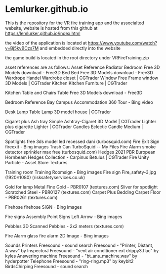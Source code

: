 # Lemlurker.github.io


This is the repository for the VR fire training app and the associalted website, website is hosted from this github at https://lemlurker.github.io/index.html

the video of the application is located at https://www.youtube.com/watch?v=Bj5kvBCzs7M and embedded directly into the website

the game build is located in the root directory under VRFireTraining.zip
 
 
 asset references are as follows: 
 Asset Reference 
Radiator 
Bedroom Free 3D Models download - Free3D 
Bed
Bed Free 3D Models download - Free3D
Wardrope Handel 
Wardrobe closet | CGTrader
Window
Free Frame window 3D Models | CGTrader
Kitchen
Kitchen Furniture | CGTrader

Kitchen Table and Chairs 
Table Free 3D Models download - Free3D

Bedroom Reference 
Bay Campus Accommodation 360 Tour - Bing video

Desk Lamp
Table Lamp 3D model house | CGTrader

Cigaret plus Ash tray 
Simple Ashtray-Cigaret 3D Model | CGTrader
Lighter plus cigarette 
Lighter | CGTrader
Candles 
Eclectic Candle Medium | CGTrader

Spotlights
free 3ds model led recessed dani (turbosquid.com)
Fire Exit Sign 
fireexit - Bing images
Trash Can 
TurboSquid -- My Files
Fire Alarm
smoke detector sprinkler max free (turbosquid.com)
Hedges
2021 PBR European Hornbeam Hedges Collection - Carpinus Betulus | CGTrader
Fire
Unity Particle - Asset Store
Textures 
 
Training room 
Training Roomsign - Bing images
Fire sign 
Fire_safety-3.jpg (1920×1080) (risksafetyservices.co.uk)

Gold for lamp 
Metal Fine Gold - PBR0107 (textures.com)
Sliver for spotlight
Scratched Steel - PBR0127 (textures.com)
Carpet Plus Bedding 
Carpet Floor - PBR0261 (textures.com)

Firehose 
firehose SIGN - Bing images

Fire signs
 Assembly Point Signs Left Arrow - Bing images

Pebbles
3D Scanned Pebbles - 2x2 meters (textures.com)

Fire Alarm
glass fire alarm 2D Image - Bing images

Sounds 
Printers
Freesound - sound search
Freesound - "Printer, Distant, A.wav" by InspectorJ
Freesound - "vent air conditioner ext drippy3.flac" by kyles
Answering machine
Freesound - "bt_ans_machine.wav" by hyderpotter
Telephone
Freesound - "ring-ring.mp3" by keybit2
BirdsChirping
Freesound - sound search



